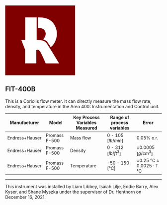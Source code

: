 ![RHIT Logo](https://raw.githubusercontent.com/henthornlab/ProcessAnalytics/master/RHITlogo.png)

## FIT-400B 

This is a Coriolis flow meter. It can directly measure the mass flow rate, density, and temperature in the Area 400: Instrumentation and Control unit.

|Manufacturer|Model| Key Process Variables Measured| Range  of process variables | Error |
|-|-|-|-|-|
|Endress+Hauser|Promass F-500|Mass flow|0 - 105 [$lb/min$]| 0.05% o.r. |
|Endress+Hauser|Promass F-500|Density|0 - 312 [$lb/ft^3$]| ±0.0005 [$g/cm^3$]| 
|Endress+Hauser|Promass F-500|Temperature|-50 - 150 [°C] | ±0.25 °C ± 0.0025 · T °C|

___
This instrument was installed by Liam Libbey, Isaiah Lilje, Eddie Barry, Alex Kyser, and Shane Myszka under the supervisor of Dr. Henthorn on December 16, 2021.

